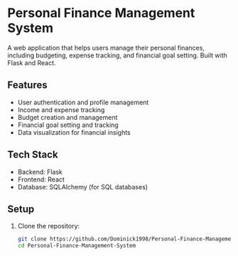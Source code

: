 # Personal Finance Management System

A web application that helps users manage their personal finances, including budgeting, expense tracking, and financial goal setting. Built with Flask and React.

## Features

- User authentication and profile management
- Income and expense tracking
- Budget creation and management
- Financial goal setting and tracking
- Data visualization for financial insights

## Tech Stack

- Backend: Flask
- Frontend: React
- Database: SQLAlchemy (for SQL databases)

## Setup

1. Clone the repository:
   ```bash
   git clone https://github.com/Dominick1998/Personal-Finance-Management-System.git
   cd Personal-Finance-Management-System
